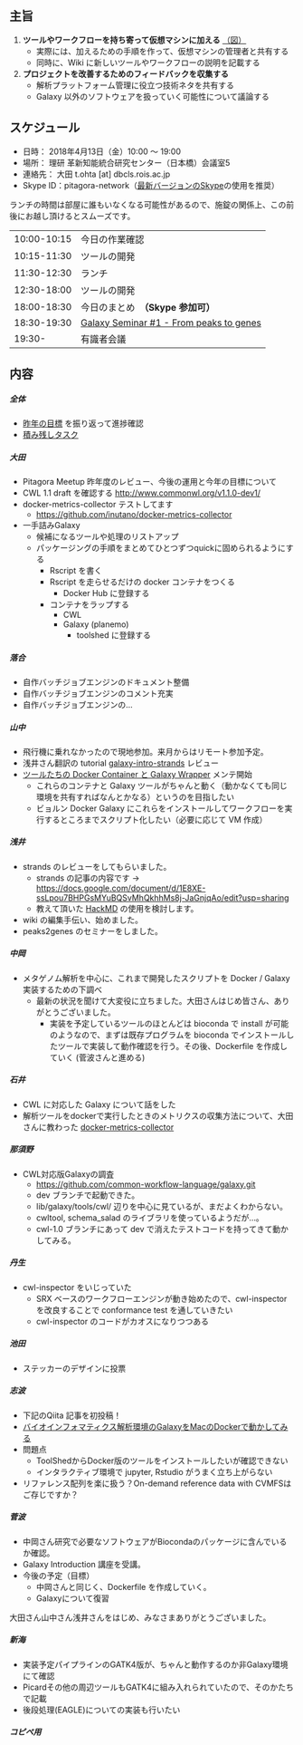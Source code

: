 
主旨
----

1.  **ツールやワークフローを持ち寄って仮想マシンに加える** [（図）](http://www.pitagora-galaxy.org/_/rsrc/1416890873801/about/about_overview.png)
    -   実際には、加えるための手順を作って、仮想マシンの管理者と共有する
    -   同時に、Wiki に新しいツールやワークフローの説明を記載する
2.  **プロジェクトを改善するためのフィードバックを収集する**
    -   解析プラットフォーム管理に役立つ技術ネタを共有する
    -   Galaxy 以外のソフトウェアを扱っていく可能性について議論する

スケジュール
------------

-   日時： 2018年4月13日（金）10:00 〜 19:00
-   場所： 理研 革新知能統合研究センター（日本橋）会議室5
-   連絡先： 大田 t.ohta \[at\] dbcls.rois.ac.jp
-   Skype ID：pitagora-network（[最新バージョンのSkype](http://www.skype.com/ja/)の使用を推奨）

ランチの時間は部屋に誰もいなくなる可能性があるので、施錠の関係上、この前後にお越し頂けるとスムーズです。

|             |                                                                                        |
|-------------|----------------------------------------------------------------------------------------|
| 10:00-10:15 | 今日の作業確認                                                                         |
| 10:15-11:30 | ツールの開発                                                                           |
| 11:30-12:30 | ランチ                                                                                 |
| 12:30-18:00 | ツールの開発                                                                           |
| 18:00-18:30 | 今日のまとめ　**（Skype 参加可）**                                                     |
| 18:30-19:30 | [Galaxy Seminar \#1 - From peaks to genes](https://pitagora.connpass.com/event/81729/) |
| 19:30-      | 有識者会議                                                                             |

内容
----

##### 全体

-   [昨年の目標](https://docs.google.com/document/d/162X8s7kEEdZ5i5QBSDJyknsgW673b81p4WuFmklQaBU/edit) を振り返って進捗確認
-   [積み残しタスク](/積み残しタスク "wikilink")

##### 大田

-   Pitagora Meetup 昨年度のレビュー、今後の運用と今年の目標について
-   CWL 1.1 draft を確認する <http://www.commonwl.org/v1.1.0-dev1/>
-   docker-metrics-collector テストしてます
    -   <https://github.com/inutano/docker-metrics-collector>
-   一手詰みGalaxy
    -   候補になるツールや処理のリストアップ
    -   パッケージングの手順をまとめてひとつずつquickに固められるようにする
        -   Rscript を書く
        -   Rscript を走らせるだけの docker コンテナをつくる
            -   Docker Hub に登録する
        -   コンテナをラップする
            -   CWL
            -   Galaxy (planemo)
                -   toolshed に登録する

##### 落合

-   自作バッチジョブエンジンのドキュメント整備
-   自作バッチジョブエンジンのコメント充実
-   自作バッチジョブエンジンの...

##### 山中

-   飛行機に乗れなかったので現地参加。来月からはリモート参加予定。
-   浅井さん翻訳の tutorial [galaxy-intro-strands](https://github.com/pitagora-galaxy/training-material/blob/master/topics/introduction/tutorials/galaxy-intro-strands/tutorial_ja.md) レビュー
-   [ツールたちの Docker Container と Galaxy Wrapper](https://docs.google.com/spreadsheets/d/1EKcldVPabn50ywkghzl9I1fmuI4jXtA0Hw3zwSTBwuA/edit?usp=sharing) メンテ開始
    -   これらのコンテナと Galaxy ツールがちゃんと動く（動かなくても同じ環境を共有すればなんとかなる）というのを目指したい
    -   ビョルン Docker Galaxy にこれらをインストールしてワークフローを実行するところまでスクリプト化したい（必要に応じて VM 作成）

##### 浅井

-   strands のレビューをしてもらいました。
    -   strands の記事の内容です → <https://docs.google.com/document/d/1E8XE-ssLpou7BHPGsMYuBQSvMhQkhhMs8j-JaGnjqAo/edit?usp=sharing>
    -   教えて頂いた [HackMD](https://hackmd.io/) の使用を検討します。
-   wiki の編集手伝い、始めました。
-   peaks2genes のセミナーをしました。

##### 中岡

-   メタゲノム解析を中心に、これまで開発したスクリプトを Docker / Galaxy 実装するための下調べ
    -   最新の状況を聞けて大変役に立ちました。大田さんはじめ皆さん、ありがとうございました。
        -   実装を予定しているツールのほとんどは bioconda で install が可能のようなので、まずは既存プログラムを bioconda でインストールしたツールで実装して動作確認を行う。その後、Dockerfile を作成していく (菅波さんと進める)

##### 石井

-   CWL に対応した Galaxy について話をした
-   解析ツールをdockerで実行したときのメトリクスの収集方法について、大田さんに教わった [docker-metrics-collector](https://github.com/inutano/docker-metrics-collector)

##### 那須野

-   CWL対応版Galaxyの調査
    -   <https://github.com/common-workflow-language/galaxy.git>
    -   dev ブランチで起動できた。
    -   lib/galaxy/tools/cwl/ 辺りを中心に見ているが、まだよくわからない。
    -   cwltool, schema_salad のライブラリを使っているようだが…。
    -   cwl-1.0 ブランチにあって dev で消えたテストコードを持ってきて動かしてみる。

##### 丹生

-   cwl-inspector をいじっていた
    -   SRX ベースのワークフローエンジンが動き始めたので、cwl-inspector を改良することで conformance test を通していきたい
    -   cwl-inspector のコードがカオスになりつつある

##### 池田

-   ステッカーのデザインに投票

##### 志波

-   下記のQiita 記事を初投稿！
-   [バイオインフォマティクス解析環境のGalaxyをMacのDockerで動かしてみる](https://qiita.com/youyuh48/items/0745d8dad978bd819f94)
-   問題点
    -   ToolShedからDocker版のツールをインストールしたいが確認できない
    -   インタラクティブ環境で jupyter, Rstudio がうまく立ち上がらない
-   リファレンス配列を楽に扱う？On-demand reference data with CVMFSはご存じですか？

##### 菅波

-   中岡さん研究で必要なソフトウェアがBiocondaのパッケージに含んでいるか確認。
-   Galaxy Introduction 講座を受講。
-   今後の予定（目標）
    -   中岡さんと同じく、Dockerfile を作成していく。
    -   Galaxyについて復習

大田さん山中さん浅井さんをはじめ、みなさまありがとうございました。

##### 新海

-   実装予定パイプラインのGATK4版が、ちゃんと動作するのか非Galaxy環境にて確認
-   Picardその他の周辺ツールもGATK4に組み入れられていたので、そのかたちで記載
-   後段処理(EAGLE)についての実装も行いたい

##### コピペ用